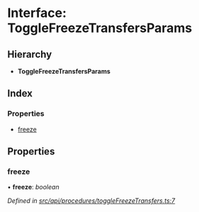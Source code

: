 # Interface: ToggleFreezeTransfersParams

## Hierarchy

* **ToggleFreezeTransfersParams**

## Index

### Properties

* [freeze](api_procedures.togglefreezetransfersparams.md#freeze)

## Properties

###  freeze

• **freeze**: *boolean*

*Defined in [src/api/procedures/toggleFreezeTransfers.ts:7](https://github.com/PolymathNetwork/polymesh-sdk/blob/d7c2770/src/api/procedures/toggleFreezeTransfers.ts#L7)*
